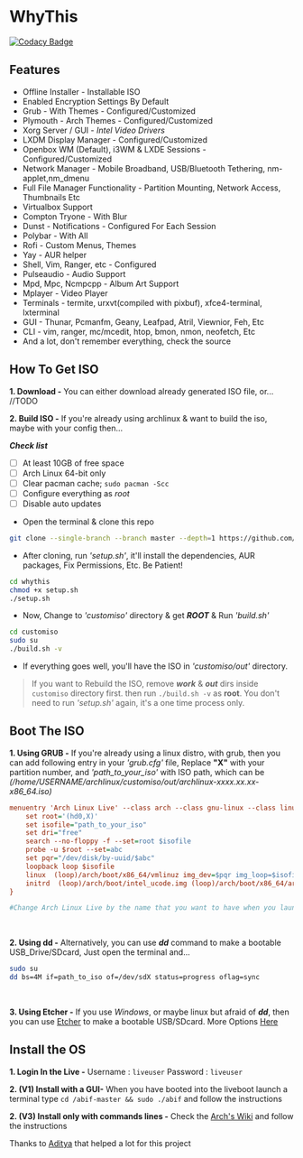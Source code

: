 # WhyThis

[![Codacy Badge](https://api.codacy.com/project/badge/Grade/5bf70b2e0b66486195f0f71b8aa45cc3)](https://app.codacy.com/gh/nolifedotsh/whythis?utm_source=github.com&utm_medium=referral&utm_content=nolifedotsh/whythis&utm_campaign=Badge_Grade_Dashboard)

## Features

+  Offline Installer - Installable ISO
+  Enabled Encryption Settings By Default
+  Grub - With Themes - Configured/Customized
+  Plymouth - Arch Themes - Configured/Customized
+  Xorg Server / GUI - *Intel Video Drivers*
+  LXDM Display Manager - Configured/Customized
+  Openbox WM (Default), i3WM & LXDE Sessions - Configured/Customized
+  Network Manager - Mobile Broadband, USB/Bluetooth Tethering, nm-applet,nm_dmenu
+  Full File Manager Functionality - Partition Mounting, Network Access, Thumbnails Etc
+  Virtualbox Support
+  Compton Tryone - With Blur
+  Dunst - Notifications - Configured For Each Session
+  Polybar - With All
+  Rofi - Custom Menus, Themes
+  Yay - AUR helper
+  Shell, Vim, Ranger, etc - Configured
+  Pulseaudio - Audio Support
+  Mpd, Mpc, Ncmpcpp - Album Art Support
+  Mplayer - Video Player
+  Terminals - termite, urxvt(compiled with pixbuf), xfce4-terminal, lxterminal
+  GUI - Thunar, Pcmanfm, Geany, Leafpad, Atril, Viewnior, Feh, Etc
+  CLI - vim, ranger, mc/mcedit, htop, bmon, nmon, neofetch, Etc
+  And a lot, don't remember everything, check the source

## How To Get ISO

**1. Download -** You can either download already generated ISO file, or...
 //TODO
 
**2. Build ISO -** If you're already using archlinux & want to build the iso, maybe with your config then...

***Check list***
+ [ ] At least 10GB of free space
+ [ ] Arch Linux 64-bit only
+ [ ] Clear pacman cache; ```sudo pacman -Scc```
+ [ ] Configure everything as *root*
+ [ ] Disable auto updates

+  Open the terminal & clone this repo 
```bash
git clone --single-branch --branch master --depth=1 https://github.com/nolifedotsh/whythis.git whythis
```

+  After cloning, run *'setup.sh'*, it'll install the dependencies, AUR packages, Fix Permissions, Etc. Be Patient!
```bash
cd whythis
chmod +x setup.sh
./setup.sh
```

+ Now, Change to *'customiso'* directory & get ***ROOT*** & Run *'build.sh'*
```bash
cd customiso
sudo su
./build.sh -v
```

+  If everything goes well, you'll have the ISO in *'customiso/out'* directory. <br />

> If you want to Rebuild the ISO, remove ***work*** & ***out*** dirs inside `customiso` directory first. then run `./build.sh -v` as **root**. You don't need to run *'setup.sh'* again, it's a one time process only. 

## Boot The ISO

**1. Using GRUB -** If you're already using a linux distro, with grub, then you can add following entry in your *'grub.cfg'* file, Replace **"X"** with your partition number, and *'path_to_your_iso'* with ISO path, which can be *(/home/USERNAME/archlinux/customiso/out/archlinux-xxxx.xx.xx-x86_64.iso)* <br />
```grub.cfg
menuentry 'Arch Linux Live' --class arch --class gnu-linux --class linux {
    set root='(hd0,X)'
    set isofile="path_to_your_iso"
    set dri="free"
    search --no-floppy -f --set=root $isofile
    probe -u $root --set=abc
    set pqr="/dev/disk/by-uuid/$abc"
    loopback loop $isofile
    linux  (loop)/arch/boot/x86_64/vmlinuz img_dev=$pqr img_loop=$isofile driver=$dri quiet loglevel=3 systemd.show_status=false udev.log-priority=3 vt.global_cursor_default=0 splash cow_spacesize=1G
    initrd  (loop)/arch/boot/intel_ucode.img (loop)/arch/boot/x86_64/archiso.img
}

#Change Arch Linux Live by the name that you want to have when you launch grub and add the path to your iso in isofile
```
<br />

**2. Using dd -** Alternatively, you can use ***dd*** command to make a bootable USB_Drive/SDcard, Just open the terminal and... <br />
```bash
sudo su
dd bs=4M if=path_to_iso of=/dev/sdX status=progress oflag=sync
```
<br />

**3. Using Etcher -** If you use *Windows*, or maybe linux but afraid of ***dd***, then you can use [Etcher](https://www.balena.io/etcher/) to make a bootable USB/SDcard. More Options [Here](https://wiki.archlinux.org/index.php/USB_flash_installation_media)
<br />

## Install the OS

**1. Login In the Live -** Username : `liveuser` Password : `liveuser`

**2. (V1) Install with a GUI-** When you have booted into the liveboot launch a terminal type `cd /abif-master && sudo ./abif` and follow the instructions

**2. (V3) Install only with commands lines -** Check the [Arch's Wiki](https://wiki.archlinux.org/index.php/Installation_guide) and follow the instructions

Thanks to [Aditya](https://github.com/adi1090x) that helped a lot for this project
